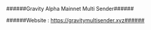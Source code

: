 ######Gravity Alpha Mainnet Multi Sender######


######Website : https://gravitymultisender.xyz######
